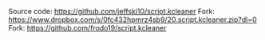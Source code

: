 Source code: https://github.com/jeffski10/script.kcleaner
Fork: https://www.dropbox.com/s/0fc432hpmrz4sb9/20.script.kcleaner.zip?dl=0
Fork: https://github.com/frodo19/script.kcleaner